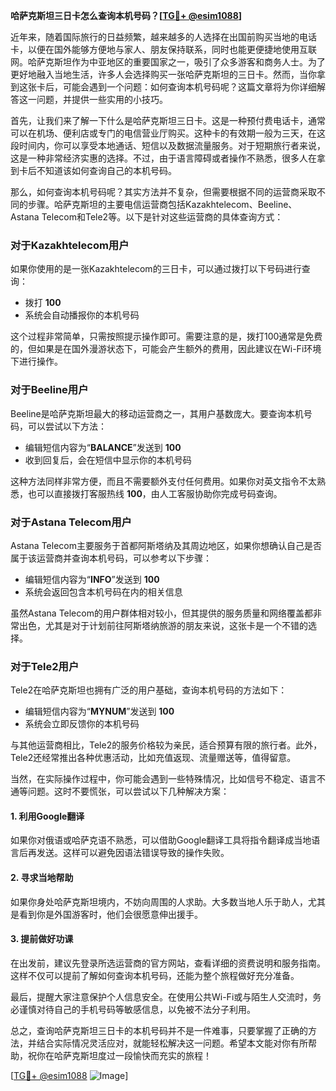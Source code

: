 **哈萨克斯坦三日卡怎么查询本机号码？[[TG💪+ @esim1088](https://t.me/s/esim1088)]**

近年来，随着国际旅行的日益频繁，越来越多的人选择在出国前购买当地的电话卡，以便在国外能够方便地与家人、朋友保持联系，同时也能更便捷地使用互联网。哈萨克斯坦作为中亚地区的重要国家之一，吸引了众多游客和商务人士。为了更好地融入当地生活，许多人会选择购买一张哈萨克斯坦的三日卡。然而，当你拿到这张卡后，可能会遇到一个问题：如何查询本机号码呢？这篇文章将为你详细解答这一问题，并提供一些实用的小技巧。

首先，让我们来了解一下什么是哈萨克斯坦三日卡。这是一种预付费电话卡，通常可以在机场、便利店或专门的电信营业厅购买。这种卡的有效期一般为三天，在这段时间内，你可以享受本地通话、短信以及数据流量服务。对于短期旅行者来说，这是一种非常经济实惠的选择。不过，由于语言障碍或者操作不熟悉，很多人在拿到卡后不知道该如何查询自己的本机号码。

那么，如何查询本机号码呢？其实方法并不复杂，但需要根据不同的运营商采取不同的步骤。哈萨克斯坦的主要电信运营商包括Kazakhtelecom、Beeline、Astana Telecom和Tele2等。以下是针对这些运营商的具体查询方式：

### 对于Kazakhtelecom用户

如果你使用的是一张Kazakhtelecom的三日卡，可以通过拨打以下号码进行查询：

- 拨打 **100**
- 系统会自动播报你的本机号码

这个过程非常简单，只需按照提示操作即可。需要注意的是，拨打100通常是免费的，但如果是在国外漫游状态下，可能会产生额外的费用，因此建议在Wi-Fi环境下进行操作。

### 对于Beeline用户

Beeline是哈萨克斯坦最大的移动运营商之一，其用户基数庞大。要查询本机号码，可以尝试以下方法：

- 编辑短信内容为“**BALANCE**”发送到 **100**
- 收到回复后，会在短信中显示你的本机号码

这种方法同样非常方便，而且不需要额外支付任何费用。如果你对英文指令不太熟悉，也可以直接拨打客服热线 **100**，由人工客服协助你完成号码查询。

### 对于Astana Telecom用户

Astana Telecom主要服务于首都阿斯塔纳及其周边地区，如果你想确认自己是否属于该运营商并查询本机号码，可以参考以下步骤：

- 编辑短信内容为“**INFO**”发送到 **100**
- 系统会返回包含本机号码在内的相关信息

虽然Astana Telecom的用户群体相对较小，但其提供的服务质量和网络覆盖都非常出色，尤其是对于计划前往阿斯塔纳旅游的朋友来说，这张卡是一个不错的选择。

### 对于Tele2用户

Tele2在哈萨克斯坦也拥有广泛的用户基础，查询本机号码的方法如下：

- 编辑短信内容为“**MYNUM**”发送到 **100**
- 系统会立即反馈你的本机号码

与其他运营商相比，Tele2的服务价格较为亲民，适合预算有限的旅行者。此外，Tele2还经常推出各种优惠活动，比如充值返现、流量赠送等，值得留意。

当然，在实际操作过程中，你可能会遇到一些特殊情况，比如信号不稳定、语言不通等问题。这时不要慌张，可以尝试以下几种解决方案：

#### 1. **利用Google翻译**
如果你对俄语或哈萨克语不熟悉，可以借助Google翻译工具将指令翻译成当地语言后再发送。这样可以避免因语法错误导致的操作失败。

#### 2. **寻求当地帮助**
如果你身处哈萨克斯坦境内，不妨向周围的人求助。大多数当地人乐于助人，尤其是看到你是外国游客时，他们会很愿意伸出援手。

#### 3. **提前做好功课**
在出发前，建议先登录所选运营商的官方网站，查看详细的资费说明和服务指南。这样不仅可以提前了解如何查询本机号码，还能为整个旅程做好充分准备。

最后，提醒大家注意保护个人信息安全。在使用公共Wi-Fi或与陌生人交流时，务必谨慎对待自己的手机号码等敏感信息，以免被不法分子利用。

总之，查询哈萨克斯坦三日卡的本机号码并不是一件难事，只要掌握了正确的方法，并结合实际情况灵活应对，就能轻松解决这一问题。希望本文能对你有所帮助，祝你在哈萨克斯坦度过一段愉快而充实的旅程！

[[TG💪+ @esim1088](https://t.me/s/esim1088) ![Image](https://i.postimg.cc/4NQfJmqS/Snipaste-2025-05-13-00-14-12.png)]
